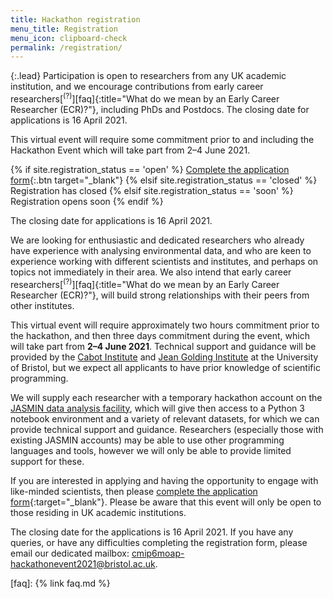 ```yaml
---
title: Hackathon registration
menu_title: Registration
menu_icon: clipboard-check
permalink: /registration/
---
```


{:.lead}
Participation is open to researchers from any UK academic institution, and we
encourage contributions from early career
researchers[<sup>(?)</sup>][faq]{:title="What do we mean by an Early Career
Researcher (ECR)?"}, including PhDs and Postdocs. The closing date for
applications is 16 April 2021.

<div class="aside" markdown="1">
This virtual event will require some commitment prior to and including the
Hackathon Event which will take part from 2–4 June 2021.

{% if site.registration_status == 'open' %}
  [Complete the application form](https://forms.office.com/Pages/ResponsePage.aspx?id=MH_ksn3NTkql2rGM8aQVGw_pOzWxiVREohc9UmBS3JRURDc1NU04STBJVUVETERORDRCU1Y0NTFWWC4u){:.btn target="_blank"}
{% elsif site.registration_status == 'closed' %}
  <a class="btn disabled">Registration has closed</a>
{% elsif site.registration_status == 'soon' %}
  <a class="btn disabled">Registration opens soon</a>
{% endif %}

The closing date for applications is 16 April 2021.
</div>

We are looking for enthusiastic and dedicated researchers who already have
experience with analysing environmental data, and who are keen to experience
working with different scientists and institutes, and perhaps on topics not
immediately in their area. We also intend that early career
researchers[<sup>(?)</sup>][faq]{:title="What do we mean by an Early Career
Researcher (ECR)?"}, will build strong relationships with their peers from other
institutes. 

This virtual event will require approximately two hours commitment prior to the
hackathon, and then three days commitment during the event, which will take part
from **2–4 June 2021**. Technical support and guidance will be provided by the
[Cabot Institute](https://www.bristol.ac.uk/cabot/) and [Jean Golding
Institute](https://www.bristol.ac.uk/golding/) at the University of Bristol, but
we expect all applicants to have prior knowledge of scientific programming.

We will supply each researcher with a temporary hackathon account on the [JASMIN
data analysis facility](https://www.jasmin.ac.uk/), which will give then access
to a Python&nbsp;3 notebook environment and a variety of relevant datasets, for
which we can provide technical support and guidance. Researchers (especially
those with existing JASMIN accounts) may be able to use other programming
languages and tools, however we will only be able to provide limited support for
these.

If you are interested in applying and having the opportunity to engage with
like-minded scientists, then please [complete the application
form](https://forms.office.com/Pages/ResponsePage.aspx?id=MH_ksn3NTkql2rGM8aQVGw_pOzWxiVREohc9UmBS3JRURDc1NU04STBJVUVETERORDRCU1Y0NTFWWC4u){:target="_blank"}.
Please be aware that this event will only be open to those residing in UK
academic institutions.

The closing date for the applications is 16 April 2021. If you have any queries,
or have any difficulties completing the registration form, please email our
dedicated mailbox: <cmip6moap-hackathonevent2021@bristol.ac.uk>.

[faq]: {% link faq.md %}
